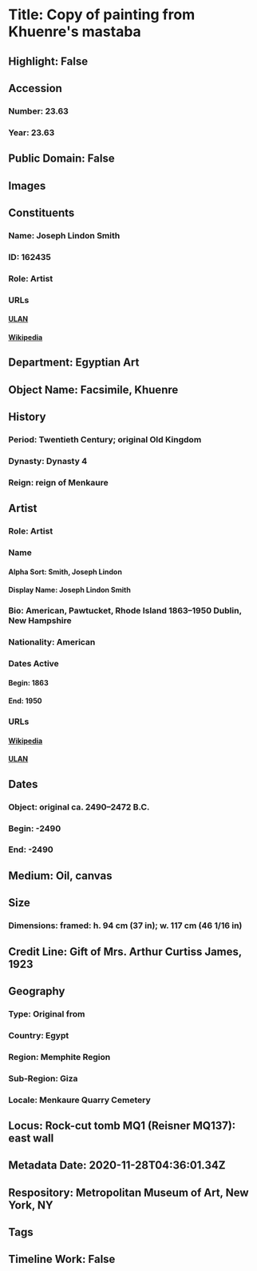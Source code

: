# Title: Copy of painting from Khuenre's mastaba
## Highlight: False
## Accession
### Number: 23.63
### Year: 23.63
## Public Domain: False
## Images
## Constituents
### Name: Joseph Lindon Smith
### ID: 162435
### Role: Artist
### URLs
#### [ULAN](http://vocab.getty.edu/page/ulan/500042471)
#### [Wikipedia](https://www.wikidata.org/wiki/Q6284966)
## Department: Egyptian Art
## Object Name: Facsimile, Khuenre
## History
### Period: Twentieth Century; original Old Kingdom
### Dynasty: Dynasty 4
### Reign: reign of Menkaure
## Artist
### Role: Artist
### Name
#### Alpha Sort: Smith, Joseph Lindon
#### Display Name: Joseph Lindon Smith
### Bio: American, Pawtucket, Rhode Island 1863–1950 Dublin, New Hampshire
### Nationality: American
### Dates Active
#### Begin: 1863
#### End: 1950
### URLs
#### [Wikipedia](https://www.wikidata.org/wiki/Q6284966)
#### [ULAN](http://vocab.getty.edu/page/ulan/500042471)
## Dates
### Object: original ca. 2490–2472 B.C.
### Begin: -2490
### End: -2490
## Medium: Oil, canvas
## Size
### Dimensions: framed: h. 94 cm (37 in); w. 117 cm (46 1/16 in)
## Credit Line: Gift of Mrs. Arthur Curtiss James, 1923
## Geography
### Type: Original from
### Country: Egypt
### Region: Memphite Region
### Sub-Region: Giza
### Locale: Menkaure Quarry Cemetery
## Locus: Rock-cut tomb MQ1 (Reisner MQ137): east wall
## Metadata Date: 2020-11-28T04:36:01.34Z
## Respository: Metropolitan Museum of Art, New York, NY
## Tags
## Timeline Work: False